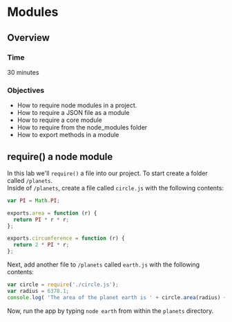 # Modules

## Overview

### Time

30 minutes

### Objectives

- How to require node modules in a project.
- How to require a JSON file as a module
- How to require a core module
- How to require from the node_modules folder
- How to export methods in a module


## require() a node module

In this lab we'll ```require()``` a file into our project.  To start create a folder called ```/planets```.  
Inside of ```/planets```, create a  file called ```circle.js``` with the following contents:

```javascript
var PI = Math.PI;

exports.area = function (r) {
  return PI * r * r;
};

exports.circumference = function (r) {
  return 2 * PI * r;
};
````
Next, add another file to ```/planets``` called ```earth.js``` with the following contents:

```javascript
var circle = require('./circle.js');
var radius = 6378.1;
console.log( 'The area of the planet earth is ' + circle.area(radius) + ' km2');
```

Now, run the app by typing ```node earth``` from within the ```planets``` directory.
